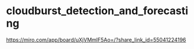 # cloudburst_detection_and_forecasting
https://miro.com/app/board/uXjVMmlF5Ao=/?share_link_id=55041224196
